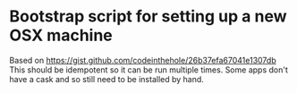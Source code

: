 # Bootstrap script for setting up a new OSX machine

Based on https://gist.github.com/codeinthehole/26b37efa67041e1307db
This should be idempotent so it can be run multiple times.
Some apps don't have a cask and so still need to be installed by hand.
